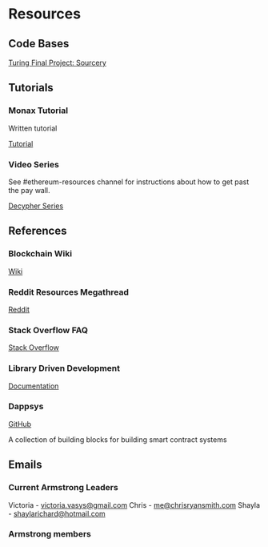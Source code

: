 # Resources

## Code Bases
[Turing Final Project: Sourcery](https://github.com/ethanbennett/sourcery)

## Tutorials

### Monax Tutorial
Written tutorial

[Tutorial](https://monax.io/docs/tutorials/solidity/solidity_1_the_five_types_model/)


### Video Series
See #ethereum-resources channel for instructions about how to get past the pay wall.

[Decypher Series](http://decypher.tv/series/ethereum-development)


## References

### Blockchain Wiki
[Wiki](https://blockgeeks.com/guides/blockchain-wiki/)

### Reddit Resources Megathread
[Reddit](https://www.reddit.com/r/ethdev/comments/5s9avy/the_big_ethereum_development_resources_list/#)

### Stack Overflow FAQ
[Stack Overflow](https://ethereum.meta.stackexchange.com/questions/431/faq-frequently-asked-questions-and-reference-answers)

### Library Driven Development
[Documentation](https://blog.aragon.one/library-driven-development-in-solidity-2bebcaf88736)

### Dappsys
[GitHub](https://github.com/dapphub/dappsys)

A collection of building blocks for building smart contract systems

## Emails
### Current Armstrong Leaders
Victoria - victoria.vasys@gmail.com
Chris - me@chrisryansmith.com
Shayla - shaylarichard@hotmail.com

### Armstrong members
